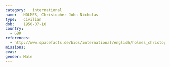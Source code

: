 ```yaml
---
category:	international
name:	HOLMES, Christopher John Nicholas
type:	civilian
dob:	1950-07-10
country:
  - GBR
references:
  - http://www.spacefacts.de/bios/international/english/holmes_christopher.htm
missions:
evas:
gender:	Male
---
```

